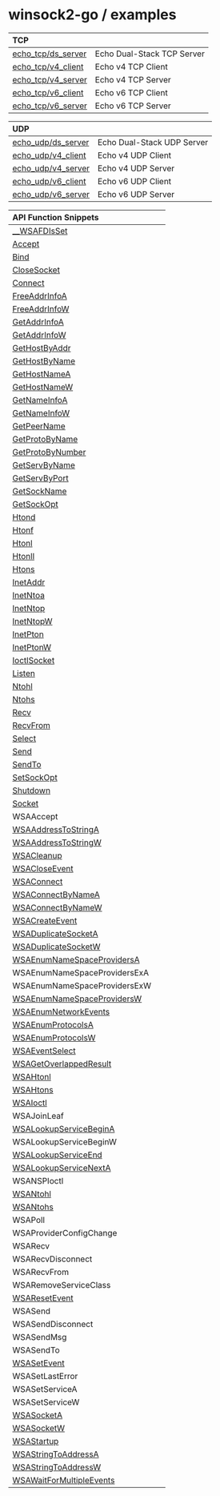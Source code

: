 winsock2-go / examples
=====

TCP                                       | &nbsp;
:---                                      | :---
[echo_tcp/ds_server](echo_tcp/ds_server/) | Echo Dual-Stack TCP Server
[echo_tcp/v4_client](echo_tcp/v4_client/) | Echo v4 TCP Client
[echo_tcp/v4_server](echo_tcp/v4_server/) | Echo v4 TCP Server
[echo_tcp/v6_client](echo_tcp/v6_client/) | Echo v6 TCP Client
[echo_tcp/v6_server](echo_tcp/v6_server/) | Echo v6 TCP Server

UDP                                       | &nbsp;
:---                                      | :---
[echo_udp/ds_server](echo_udp/ds_server/) | Echo Dual-Stack UDP Server
[echo_udp/v4_client](echo_udp/v4_client/) | Echo v4 UDP Client
[echo_udp/v4_server](echo_udp/v4_server/) | Echo v4 UDP Server
[echo_udp/v6_client](echo_udp/v6_client/) | Echo v6 UDP Client
[echo_udp/v6_server](echo_udp/v6_server/) | Echo v6 UDP Server

API Function Snippets                                                                                                  | &nbsp;
:---                                                                                                                   | :---
[__WSAFDIsSet](https://github.com/K4rian/winsock2-go/blob/main/ws2/types.go#L58)                                       | &nbsp;
[Accept](https://github.com/K4rian/winsock2-go/blob/main/examples/echo_tcp/v4_server/server.go#L126)                   | &nbsp;
[Bind](https://github.com/K4rian/winsock2-go/blob/main/examples/echo_tcp/v4_server/server.go#L100)                     | &nbsp;
[CloseSocket](https://github.com/K4rian/winsock2-go/blob/main/examples/echo_tcp/v4_server/server.go#L87)               | &nbsp;
[Connect](https://github.com/K4rian/winsock2-go/blob/main/examples/echo_tcp/v4_client/client.go#L78)                   | &nbsp;
[FreeAddrInfoA](https://github.com/K4rian/winsock2-go/blob/main/examples/snippets/addrinfo.go#L38)                     | &nbsp;
[FreeAddrInfoW](https://github.com/K4rian/winsock2-go/blob/main/examples/snippets/addrinfo.go#L84)                     | &nbsp;
[GetAddrInfoA](https://github.com/K4rian/winsock2-go/blob/main/examples/snippets/addrinfo.go#L18)                      | &nbsp;
[GetAddrInfoW](https://github.com/K4rian/winsock2-go/blob/main/examples/snippets/addrinfo.go#L64)                      | &nbsp;
[GetHostByAddr](https://github.com/K4rian/winsock2-go/blob/main/examples/snippets/gethost.go#L19)                      | &nbsp;
[GetHostByName](https://github.com/K4rian/winsock2-go/blob/main/examples/snippets/gethost.go#L35)                      | &nbsp;
[GetHostNameA](https://github.com/K4rian/winsock2-go/blob/main/examples/snippets/gethost.go#L49)                       | &nbsp;
[GetHostNameW](https://github.com/K4rian/winsock2-go/blob/main/examples/snippets/gethost.go#L57)                       | &nbsp;
[GetNameInfoA](https://github.com/K4rian/winsock2-go/blob/main/examples/snippets/getnameinfo.go#L17)                   | &nbsp;
[GetNameInfoW](https://github.com/K4rian/winsock2-go/blob/main/examples/snippets/getnameinfo.go#L44)                   | &nbsp;
[GetPeerName](https://github.com/K4rian/winsock2-go/blob/main/examples/echo_tcp/v4_server/server.go#L180)              | &nbsp;
[GetProtoByName](https://github.com/K4rian/winsock2-go/blob/main/examples/snippets/getproto.go#L15)                    | &nbsp;
[GetProtoByNumber](https://github.com/K4rian/winsock2-go/blob/main/examples/snippets/getproto.go#L35)                  | &nbsp;
[GetServByName](https://github.com/K4rian/winsock2-go/blob/main/examples/snippets/getserv.go#L15)                      | &nbsp;
[GetServByPort](https://github.com/K4rian/winsock2-go/blob/main/examples/snippets/getserv.go#L38)                      | &nbsp;
[GetSockName](https://github.com/K4rian/winsock2-go/blob/main/examples/echo_tcp/v4_server/server.go#L193)              | &nbsp;
[GetSockOpt](https://github.com/K4rian/winsock2-go/blob/main/examples/echo_tcp/v4_server/server.go#L203)               | &nbsp;
[Htond](https://github.com/K4rian/winsock2-go/blob/main/examples/snippets/htonntoh.go#L20)                             | &nbsp;
[Htonf](https://github.com/K4rian/winsock2-go/blob/main/examples/snippets/htonntoh.go#L25)                             | &nbsp;
[Htonl](https://github.com/K4rian/winsock2-go/blob/main/examples/snippets/htonntoh.go#L30)                             | &nbsp;
[Htonll](https://github.com/K4rian/winsock2-go/blob/main/examples/snippets/htonntoh.go#L35)                            | &nbsp;
[Htons](https://github.com/K4rian/winsock2-go/blob/main/examples/snippets/htonntoh.go#L40)                             | &nbsp;
[InetAddr](https://github.com/K4rian/winsock2-go/blob/main/examples/snippets/inet.go#L22)                              | &nbsp;
[InetNtoa](https://github.com/K4rian/winsock2-go/blob/main/examples/snippets/inet.go#L45)                              | &nbsp;
[InetNtop](https://github.com/K4rian/winsock2-go/blob/main/examples/snippets/inet.go#L58)                              | &nbsp;
[InetNtopW](https://github.com/K4rian/winsock2-go/blob/main/examples/snippets/inet.go#L80)                             | &nbsp;
[InetPton](https://github.com/K4rian/winsock2-go/blob/main/examples/snippets/inet.go#L102)                             | &nbsp;
[InetPtonW](https://github.com/K4rian/winsock2-go/blob/main/examples/snippets/inet.go#L120)                            | &nbsp;
[IoctlSocket](https://github.com/K4rian/winsock2-go/blob/main/examples/echo_tcp/v4_server/server.go#L44)               | &nbsp;
[Listen](https://github.com/K4rian/winsock2-go/blob/main/examples/echo_tcp/v4_server/server.go#L107)                   | &nbsp;
[Ntohl](https://github.com/K4rian/winsock2-go/blob/main/examples/snippets/htonntoh.go#L45)                             | &nbsp;
[Ntohs](https://github.com/K4rian/winsock2-go/blob/main/examples/snippets/htonntoh.go#L50)                             | &nbsp;
[Recv](https://github.com/K4rian/winsock2-go/blob/main/examples/echo_tcp/v4_server/server.go#L223)                     | &nbsp;
[RecvFrom](https://github.com/K4rian/winsock2-go/blob/main/examples/echo_udp/v6_server/server.go#L121)                 | &nbsp;
[Select](https://github.com/K4rian/winsock2-go/blob/main/examples/echo_tcp/v4_server/server.go#L137)                   | &nbsp;
[Send](https://github.com/K4rian/winsock2-go/blob/main/examples/echo_tcp/v4_server/server.go#L234)                     | &nbsp;
[SendTo](https://github.com/K4rian/winsock2-go/blob/main/examples/echo_udp/v6_server/server.go#L135)                   | &nbsp;
[SetSockOpt](https://github.com/K4rian/winsock2-go/blob/main/examples/echo_tcp/v4_server/server.go#L212)               | &nbsp;
[Shutdown](https://github.com/K4rian/winsock2-go/blob/main/examples/echo_tcp/v4_server/server.go#L86)                  | &nbsp;
[Socket](https://github.com/K4rian/winsock2-go/blob/main/examples/echo_tcp/v4_server/server.go#L79)                    | &nbsp;
WSAAccept                                                                                                              | &nbsp;
[WSAAddressToStringA](https://github.com/K4rian/winsock2-go/blob/main/examples/snippets/wsaaddr.go#L21)                | &nbsp;
[WSAAddressToStringW](https://github.com/K4rian/winsock2-go/blob/main/examples/snippets/wsaaddr.go#L61)                | &nbsp;
[WSACleanup](https://github.com/K4rian/winsock2-go/blob/main/examples/echo_tcp/v4_server/server.go#L60)                | &nbsp;
[WSACloseEvent](https://github.com/K4rian/winsock2-go/blob/main/examples/echo_tcp/v4_client/client.go#L94)             | &nbsp;
[WSAConnect](https://github.com/K4rian/winsock2-go/blob/main/examples/snippets/wsaconnect.go#L20)                      | &nbsp;
[WSAConnectByNameA](https://github.com/K4rian/winsock2-go/blob/main/examples/snippets/wsaconnect.go#L58)               | &nbsp;
[WSAConnectByNameW](https://github.com/K4rian/winsock2-go/blob/main/examples/snippets/wsaconnect.go#L101)              | &nbsp;
[WSACreateEvent](https://github.com/K4rian/winsock2-go/blob/main/examples/echo_tcp/v4_client/client.go#L89)            | &nbsp;
[WSADuplicateSocketA](https://github.com/K4rian/winsock2-go/blob/main/examples/snippets/wsasocket.go#L25)              | &nbsp;
[WSADuplicateSocketW](https://github.com/K4rian/winsock2-go/blob/main/examples/snippets/wsasocket.go#L58)              | &nbsp;
[WSAEnumNameSpaceProvidersA](https://github.com/K4rian/winsock2-go/blob/main/examples/snippets/wsanamespace.go#L17)    | &nbsp;
WSAEnumNameSpaceProvidersExA                                                                                           | &nbsp;
WSAEnumNameSpaceProvidersExW                                                                                           | &nbsp;
[WSAEnumNameSpaceProvidersW](https://github.com/K4rian/winsock2-go/blob/main/examples/snippets/wsanamespace.go#L40)    | &nbsp;
[WSAEnumNetworkEvents](https://github.com/K4rian/winsock2-go/blob/main/examples/echo_tcp/v4_client/client.go#L103)     | &nbsp;
[WSAEnumProtocolsA](https://github.com/K4rian/winsock2-go/blob/main/examples/snippets/wsaaddr.go#L28)                  | &nbsp;
[WSAEnumProtocolsW](https://github.com/K4rian/winsock2-go/blob/main/examples/snippets/wsaaddr.go#L68)                  | &nbsp;
[WSAEventSelect](https://github.com/K4rian/winsock2-go/blob/main/examples/echo_tcp/v4_client/client.go#L98)            | &nbsp;
[WSAGetOverlappedResult](https://github.com/K4rian/winsock2-go/blob/main/examples/snippets/wsasocket.go#L91)           | &nbsp;
[WSAHtonl](https://github.com/K4rian/winsock2-go/blob/main/examples/snippets/wsahtonntoh.go#L19)                       | &nbsp;
[WSAHtons](https://github.com/K4rian/winsock2-go/blob/main/examples/snippets/wsahtonntoh.go#L28)                       | &nbsp;
[WSAIoctl](https://github.com/K4rian/winsock2-go/blob/main/examples/snippets/wsasocket.go#L117)                        | &nbsp;
WSAJoinLeaf                                                                                                            | &nbsp;
[WSALookupServiceBeginA](https://github.com/K4rian/winsock2-go/blob/main/examples/snippets/btquery.go#L60)             | &nbsp;
WSALookupServiceBeginW                                                                                                 | &nbsp;
[WSALookupServiceEnd](https://github.com/K4rian/winsock2-go/blob/main/examples/snippets/btquery.go#L65)                | &nbsp;
[WSALookupServiceNextA](https://github.com/K4rian/winsock2-go/blob/main/examples/snippets/btquery.go#L72)              | &nbsp;
WSANSPIoctl                                                                                                            | &nbsp;
[WSANtohl](https://github.com/K4rian/winsock2-go/blob/main/examples/snippets/wsahtonntoh.go#L37)                       | &nbsp;
[WSANtohs](https://github.com/K4rian/winsock2-go/blob/main/examples/snippets/wsahtonntoh.go#L46)                       | &nbsp;
WSAPoll                                                                                                                | &nbsp;
WSAProviderConfigChange                                                                                                | &nbsp;
WSARecv                                                                                                                | &nbsp;
WSARecvDisconnect                                                                                                      | &nbsp;
WSARecvFrom                                                                                                            | &nbsp;
WSARemoveServiceClass                                                                                                  | &nbsp;
[WSAResetEvent](https://github.com/K4rian/winsock2-go/blob/main/examples/echo_tcp/v4_client/client.go#L126)            | &nbsp;
WSASend                                                                                                                | &nbsp;
WSASendDisconnect                                                                                                      | &nbsp;
WSASendMsg                                                                                                             | &nbsp;
WSASendTo                                                                                                              | &nbsp;
[WSASetEvent](https://github.com/K4rian/winsock2-go/blob/main/examples/echo_tcp/v4_client/client.go#L113)              | &nbsp;
WSASetLastError                                                                                                        | &nbsp;
WSASetServiceA                                                                                                         | &nbsp;
WSASetServiceW                                                                                                         | &nbsp;
[WSASocketA](https://github.com/K4rian/winsock2-go/blob/main/examples/snippets/wsasocket.go#L192)                      | &nbsp;
[WSASocketW](https://github.com/K4rian/winsock2-go/blob/main/examples/snippets/wsasocket.go#L204)                      | &nbsp;
[WSAStartup](https://github.com/K4rian/winsock2-go/blob/main/examples/echo_tcp/v4_server/server.go#L31)                | &nbsp;
[WSAStringToAddressA](https://github.com/K4rian/winsock2-go/blob/main/examples/snippets/wsaaddr.go#L101)               | &nbsp;
[WSAStringToAddressW](https://github.com/K4rian/winsock2-go/blob/main/examples/snippets/wsaaddr.go#L137)               | &nbsp;
[WSAWaitForMultipleEvents](https://github.com/K4rian/winsock2-go/blob/main/examples/echo_tcp/v4_client/client.go#L118) | &nbsp;